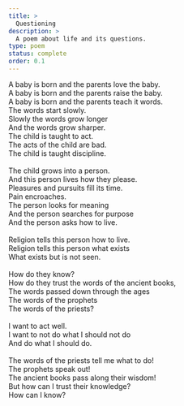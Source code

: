 ```yaml
---
title: >
  Questioning
description: >
  A poem about life and its questions.
type: poem
status: complete
order: 0.1
---
```


A baby is born and the parents love the baby.<br>
A baby is born and the parents raise the baby.<br>
A baby is born and the parents teach it words.<br>
The words start slowly.<br>
Slowly the words grow longer<br>
And the words grow sharper.<br>
The child is taught to act.<br>
The acts of the child are bad.<br>
The child is taught discipline.<br>
<br>
The child grows into a person.<br>
And this person lives how they please.<br>
Pleasures and pursuits fill its time.<br>
Pain encroaches.<br>
The person looks for meaning<br>
And the person searches for purpose<br>
And the person asks how to live.<br>
<br>
Religion tells this person how to live.<br>
Religion tells this person what exists<br>
What exists but is not seen.<br>
<br>
How do they know?<br>
How do they trust the words of the ancient books,<br>
The words passed down through the ages<br>
The words of the prophets<br>
The words of the priests?<br>
<br>
I want to act well.<br>
I want to not do what I should not do<br>
And do what I should do.<br>
<br>
The words of the priests tell me what to do!<br>
The prophets speak out!<br>
The ancient books pass along their wisdom!<br>
But how can I trust their knowledge?<br>
How can I know?<br>

